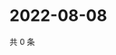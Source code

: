 # 2022-08-08

共 0 条

<!-- BEGIN WEIBO -->
<!-- 最后更新时间 Mon Aug 08 2022 06:01:06 GMT+0800 (China Standard Time) -->

<!-- END WEIBO -->
